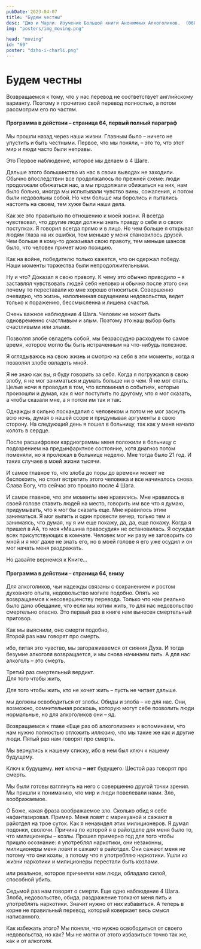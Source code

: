 ```yaml
---
pubDate: 2023-04-07
title: "Будем честны"
desc: "Джо и Чарли. Изучение Большой книги Анонимных Алкоголиков.  (068)"
img: "posters/img_moving.png"

head: "moving"
id: "69"
poster: "dzho-i-charli.png"
---
```


# Будем честны

Возвращаемся к тому, что у нас перевод не соответствует английскому варианту. Поэтому я прочитаю свой перевод полностью, а потом рассмотрим его по частям.

#### Программа в действии – страница 64, первый полный параграф

Мы прошли назад через наши жизни. Главным было – ничего не упустить и быть честными. Первое, что мы поняли, – это то, что этот мир и люди часто были неправы.

Это Первое наблюдение, которое мы делаем в 4 Шаге.

Дальше этого большинство из нас в своих выводах не заходили. Обычно впоследствии все продолжалось по прежней схеме: люди продолжали обижаться нас, а мы продолжали обижаться на них, нам было больно, иногда мы испытывали чувство вины, сожаления, и потом были недовольны собой. Но чем больше мы боролись и пытались настоять на своем, тем хуже были наши дела.

Как же это правильно по отношению к моей жизни. Я всегда чувствовал, что другие люди должны знать правду о себе и о своих поступках. Я говорил всегда прямо и в лицо. Но чем больше я открывал людям глаза на их ошибки, тем меньше у меня становилось друзей. Чем больше я кому-то доказывал свою правоту, тем меньше шансов было, что человек примет мою позицию.

Как на войне, победителю только кажется, что он одержал победу. Наши моменты торжества были непродолжительными.

Ну и что? Доказал я свою правоту. К чему это обычно приводило – я заставлял чувствовать людей себя неловко и обычно после этого они почему то переставали ко мне хорошо относиться.
Совершенно очевидно, что жизнь, наполненная ощущением недовольства, ведет только к поражению, бессмысленна и лишена счастья.

Очень важное наблюдение 4 Шага. Человек не может быть одновременно счастливым и злым. Поэтому это наш выбор быть счастливыми или злыми.

Позволяя злобе овладеть собой, мы безрассудно расходуем то самое время, которое могло бы быть истраченным на что-нибудь полезное.

Я оглядываюсь на свою жизнь и смотрю на себя в эти моменты, когда я позволял злобе овладеть мной.

Я не знаю как вы, я буду говорить за себя. Когда я погружался в свою злобу, я не мог заниматься и думать больше ни о чем. Я не мог спать. Целые ночи я проводил в том, что вспоминал о событиях, которые произошли и думая, как я мог поступить по другому, что я мог сказать, а чтобы сказали мне, а я потом им так и так.

Однажды я сильно поскандалил с человеком и потом не мог заснуть всю ночь, думая о нашей ссоре и придумывая аргументы в свою сторону. На следующий день я пошел в больницу, так как у меня начало колоть в сердце.

После расшифровки кардиограммы меня положили в больницу с подозрением на предынфарктное состояние, хотя диагноз потом поменяли, но я пролежал в больнице неделю. Мне тогда было 21 год. И таких случаев в моей жизни тысячи.

И самое главное то, что злоба до поры до времени может не беспокоить, но стоит встретить этого человека и все начиналось снова. Слава Богу, что сейчас это прошло после 4 Шага.

И самое главное, что эти моменты мне нравились. Мне нравилось в своей голове ставить людей на место, говорить им все что я думаю, придумывать, что я мог бы сказать еще. Мне нравилось этим заниматься. Я мог выпить и один провести вечер, только тем и занимаясь, что думая, ну я им еще покажу, да, да, еще покажу.
Когда я пришел в АА, то моя «Машина правосудия» не остановилась. Я осуждал всех присутствующих в комнате. Человек мог ни разу не заговорить со мной и я мог даже не знать его, но в моей голове я его уже осудил и он мог начать меня раздражать.

Но давайте вернемся к Книге…

#### Программа в действии – страница 64, внизу

Для алкоголиков, чьи надежды связаны с сохранением и ростом духовного опыта, недовольство могиле подобно.
Опять же возвращаемся к несовершенству перевода. Только что нам реально было дано обещание, что если мы хотим жить, то для нас недовольство смертельно опасно. Это первый раз в книге нам вынесен смертельный приговор.

Как мы выяснили, оно смерти подобно, <br>
Второй раз нам говорят про смерть.

ибо, питая это чувство, мы загораживаемся от сияния Духа. И тогда безумие алкоголя возвращается, и мы снова начинаем пить. А для нас алкоголь – это смерть.

Третий раз смертельный вердикт. <br>
Для того чтобы жить,

Для того чтобы жить, кто не хочет жить – пусть не читает дальше.

мы должны освободиться от злобы. Обиды и злоба – не для нас. Они, возможно, сомнительная роскошь, которую могут себе позволить люди нормальные, но для алкоголиков они – яд.

Возвращаемся к главе «Еще раз об алкоголизме» и вспоминаем, что нам нужно полностью отложить иллюзию, что мы такие же как и другие люди. Пятый раз нам говорят про смерть.

Мы вернулись к нашему списку, ибо в нем был ключ к нашему будущему.

Ключ к будущему. **нет** ключа – **нет** будущего. Шестой раз говорят про смерть.

Мы были готовы взглянуть на него с совершенно другой точки зрения. Мы пришли к пониманию, что мир и люди повелевали нами. Зло, воображаемое.

О Боже, какая фраза воображаемое зло. Сколько обид я себе нафантазировал. Пример. Меня ловят с марихуаной и сажают в райотдел на трое суток. Как я ненавидел этих милиционеров. Я думал подонки, сволочи. Причина по которой я в райотделе для меня было то, что милиционеры – козлы. Прошел примерно год для того чтобы пришло осознание: я употреблял наркотики, они незаконны, милиционеры меня ловят и сажают в райотдел. Они сажают меня не потому что они козлы, а потому что я употребляю наркотики. Ушли из жизни наркотики и милиционеры перестали быть козлами.

или реальное, которое причиняли нам люди, обладало силой, способной убить.

Седьмой раз нам говорят о смерти. Еще одно наблюдение 4 Шага. Злоба, недовольство, обида, раздражение толкают меня пить и употреблять наркотики. Значит нужно от них избавиться. А теперь в корне не правильный перевод, который коверкает весь смысл написанного.

Как избежать этого? Мы поняли, что нужно освободиться от своего недовольства, но как? Мы не могли от этого избавиться точно так же, как и от алкоголя.
